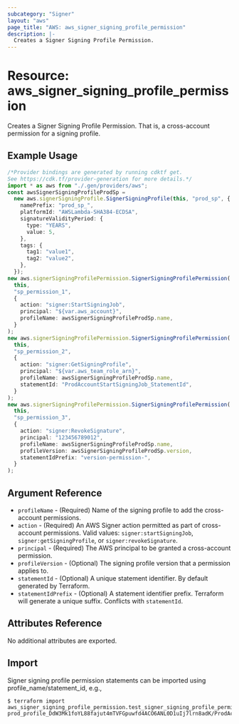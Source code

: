 ```yaml
---
subcategory: "Signer"
layout: "aws"
page_title: "AWS: aws_signer_signing_profile_permission"
description: |-
  Creates a Signer Signing Profile Permission.
---
```


# Resource: aws\_signer\_signing\_profile\_permission

Creates a Signer Signing Profile Permission. That is, a cross-account permission for a signing profile.

## Example Usage

```typescript
/*Provider bindings are generated by running cdktf get.
See https://cdk.tf/provider-generation for more details.*/
import * as aws from "./.gen/providers/aws";
const awsSignerSigningProfileProdSp =
  new aws.signerSigningProfile.SignerSigningProfile(this, "prod_sp", {
    namePrefix: "prod_sp_",
    platformId: "AWSLambda-SHA384-ECDSA",
    signatureValidityPeriod: {
      type: "YEARS",
      value: 5,
    },
    tags: {
      tag1: "value1",
      tag2: "value2",
    },
  });
new aws.signerSigningProfilePermission.SignerSigningProfilePermission(
  this,
  "sp_permission_1",
  {
    action: "signer:StartSigningJob",
    principal: "${var.aws_account}",
    profileName: awsSignerSigningProfileProdSp.name,
  }
);
new aws.signerSigningProfilePermission.SignerSigningProfilePermission(
  this,
  "sp_permission_2",
  {
    action: "signer:GetSigningProfile",
    principal: "${var.aws_team_role_arn}",
    profileName: awsSignerSigningProfileProdSp.name,
    statementId: "ProdAccountStartSigningJob_StatementId",
  }
);
new aws.signerSigningProfilePermission.SignerSigningProfilePermission(
  this,
  "sp_permission_3",
  {
    action: "signer:RevokeSignature",
    principal: "123456789012",
    profileName: awsSignerSigningProfileProdSp.name,
    profileVersion: awsSignerSigningProfileProdSp.version,
    statementIdPrefix: "version-permission-",
  }
);

```

## Argument Reference

* `profileName` - (Required) Name of the signing profile to add the cross-account permissions.
* `action` - (Required) An AWS Signer action permitted as part of cross-account permissions. Valid values: `signer:startSigningJob`, `signer:getSigningProfile`, or `signer:revokeSignature`.
* `principal` - (Required) The AWS principal to be granted a cross-account permission.
* `profileVersion` - (Optional) The signing profile version that a permission applies to.
* `statementId` - (Optional) A unique statement identifier. By default generated by Terraform.
* `statementIdPrefix` - (Optional) A statement identifier prefix. Terraform will generate a unique suffix. Conflicts with `statementId`.

## Attributes Reference

No additional attributes are exported.

## Import

Signer signing profile permission statements can be imported using profile\_name/statement\_id, e.g.,

```console
$ terraform import aws_signer_signing_profile_permission.test_signer_signing_profile_permission prod_profile_DdW3Mk1foYL88fajut4mTVFGpuwfd4ACO6ANL0D1uIj7lrn8adK/ProdAccountStartSigningJobStatementId
```
